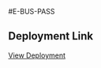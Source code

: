 #E-BUS-PASS
<h2>Deployment Link</h2>
<a href="https://e-bus-renewal.onrender.com/">View Deployment</a>

